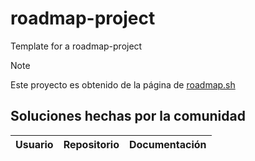 # roadmap-project

Template for a roadmap-project

> [!NOTE]
> Este proyecto es obtenido de la página de
> <a href="https://roadmap.sh/projects/blogging-platform-api">roadmap.sh</a>

## Soluciones hechas por la comunidad

| Usuario | Repositorio | Documentación |
| ------- | ----------- | ------------- |
